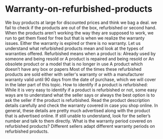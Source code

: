 # Warranty-on-refurbished-products
We buy products at large for discounted prices and think we bag a deal. we fail to check if the products are out of the box, refurbished or second hand. When the products aren’t working the way they are supposed to work, we run to get them fixed for free but that is when we realize the warranty issues. Either the warranty is expired or there is no warranty.  Let us understand what refurbished products mean and look at the types of warranties offered. Refurbished means when a product is: Already used by someone and being resold or A product is repaired and being resold or An obsolete product or a model that is no longer in use A product which doesn’t have any box or papers Most of the times these refurbished products are sold either with seller's warranty or with a manufacturer warranty valid until 90 days from the date of purchase, which we will cover in the later part of this topic. How to identify if a product is refurbished: While it is very easy to identify if a product is refurbished or not, some easy ways are to understand what the seller says or always the best option is to ask the seller if the product is refurbished. Read the product description details carefully and check the warranty covered in case you shop online. In general, these details are pretty much advertised along with the product that is advertised online. If still unable to understand, look for the seller’s number and talk to them directly. What is the warranty period covered on refurbished products? Different sellers adapt different warranty periods on refurbished products. 
